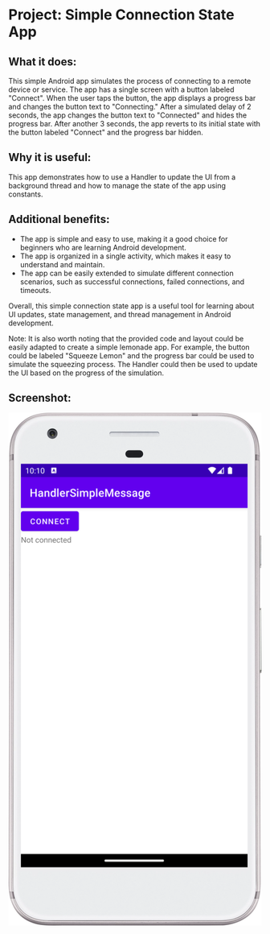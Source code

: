 # Project: Simple Connection State App

## What it does:

This simple Android app simulates the process of connecting to a remote device
or service.
The app has a single screen with a button labeled "Connect".
When the user taps the button, the app displays
a progress bar and changes the button text to "Connecting."
After a simulated delay of 2 seconds,
the app changes the button text to "Connected" and hides the progress bar.
After another 3 seconds,
the app reverts to its initial state with the button labeled "Connect" and the
progress bar hidden.

## Why it is useful:

This app demonstrates how to use a Handler to update the UI from a background
thread and how to manage the state of the app using constants.

## Additional benefits:

* The app is simple and easy to use, making it a good choice for beginners who
  are learning Android
  development.
* The app is organized in a single activity, which makes it easy to understand
  and maintain.
* The app can be easily extended to simulate different connection scenarios,
  such as successful
  connections, failed connections, and timeouts.

Overall, this simple connection state app is a useful tool for learning about UI
updates, state management, and thread management in Android development.

Note: It is also worth noting that the provided code and layout could be easily
adapted to create a
simple lemonade app. For example, the button could be labeled "Squeeze Lemon"
and the progress bar
could be used to simulate the squeezing process. The Handler could then be used
to update the UI based on the progress of the simulation.

## Screenshot:

<!--suppress CheckImageSize -->
<img src="screenshots/Screenshot_20240520_221026.png" width="700"  alt="screenshot">